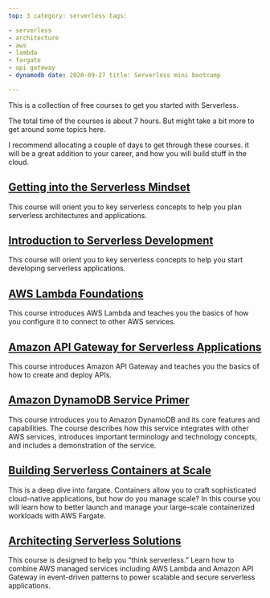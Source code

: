 ```yaml
---
top: 3 category: serverless tags:

- serverless
- architecture
- aws
- lambda
- fargate
- api gateway
- dynamodb date: 2020-09-27 title: Serverless mini bootcamp

---
```

<span dir=rtl><social-share :networks="['email', 'facebook', 'twitter', 'linkedin']" /></span>
This is a collection of free courses to get you started with Serverless.
<!-- more -->

The total time of the courses is about 7 hours. But might take a bit more to get around some topics here.

I recommend allocating a couple of days to get through these courses. it will be a great addition to your career, and
how you will build stuff in the cloud.

## [Getting into the Serverless Mindset](https://www.aws.training/Details/eLearning?id=27198)

This course will orient you to key serverless concepts to help you plan serverless architectures and applications.

## [Introduction to Serverless Development](https://www.aws.training/Details/eLearning?id=27074)

This course will orient you to key serverless concepts to help you start developing serverless applications.

## [AWS Lambda Foundations](https://www.aws.training/Details/eLearning?id=27197)

This course introduces AWS Lambda and teaches you the basics of how you configure it to connect to other AWS services.

## [Amazon API Gateway for Serverless Applications](https://www.aws.training/Details/eLearning?id=27199)

This course introduces Amazon API Gateway and teaches you the basics of how to create and deploy APIs.

## [Amazon DynamoDB Service Primer](https://www.aws.training/Details/eLearning?id=36858)

This course introduces you to Amazon DynamoDB and its core features and capabilities. The course describes how this
service integrates with other AWS services, introduces important terminology and technology concepts, and includes a
demonstration of the service.

## [Building Serverless Containers at Scale](https://www.aws.training/Details/Video?id=26855)

This is a deep dive into fargate. Containers allow you to craft sophisticated cloud-native applications, but how do you
manage scale? In this course you will learn how to better launch and manage your large-scale containerized workloads
with AWS Fargate.

## [Architecting Serverless Solutions](https://www.aws.training/Details/eLearning?id=42594)

This course is designed to help you “think serverless.” Learn how to combine AWS managed services including AWS Lambda
and Amazon API Gateway in event-driven patterns to power scalable and secure serverless applications.

